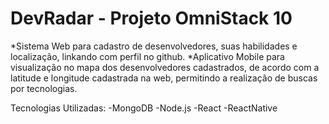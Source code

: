 # DevRadar - Projeto OmniStack 10

*Sistema Web para cadastro de desenvolvedores, suas habilidades e localização, linkando com perfil no github.
*Aplicativo Mobile para visualização no mapa dos desenvolvedores cadastrados, de acordo com a latitude e longitude cadastrada na web, permitindo a realização de buscas por tecnologias.

Tecnologias Utilizadas:
	-MongoDB
	-Node.js
	-React
	-ReactNative

